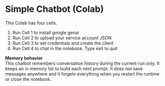 # Simple Chatbot (Colab)

This Colab has four cells.

1) Run Cell 1 to install google genai  
2) Run Cell 2 to upload your service account JSON  
3) Run Cell 3 to set credentials and create the client  
4) Run Cell 4 to chat in the notebook. Type exit to quit

**Memory behavior**  
This chatbot remembers conversation history during the current run only. It keeps an in memory list to build each next prompt. It does not save messages anywhere and it forgets everything when you restart the runtime or close the notebook.
